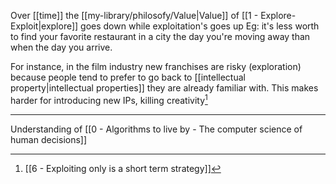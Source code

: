 Over [[time]] the [[my-library/philosofy/Value|Value]] of [[1 - Explore-Exploit|explore]] goes down while exploitation's goes up Eg: it's less worth to find your favorite restaurant in a city the day you're moving away than when the day you arrive.

For instance, in the film industry new franchises are risky (exploration) because people tend to prefer to go back to [[intellectual property|intellectual properties]] they are already familiar with. This makes harder for introducing new IPs, killing creativity[^1]

---

Understanding of [[0 - Algorithms to live by - The computer science of human decisions]]

[^1]: [[6 - Exploiting only is a short term strategy]]